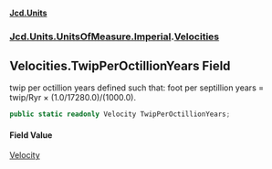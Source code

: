 #### [Jcd.Units](index.md 'index')
### [Jcd.Units.UnitsOfMeasure.Imperial](Jcd.Units.UnitsOfMeasure.Imperial.md 'Jcd.Units.UnitsOfMeasure.Imperial').[Velocities](Velocities.md 'Jcd.Units.UnitsOfMeasure.Imperial.Velocities')

## Velocities.TwipPerOctillionYears Field

twip per octillion years defined such that: foot per septillion years = twip/Ryr × (1.0/17280.0)/(1000.0).

```csharp
public static readonly Velocity TwipPerOctillionYears;
```

#### Field Value
[Velocity](Velocity.md 'Jcd.Units.UnitTypes.Velocity')
